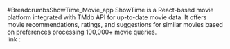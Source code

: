 #BreadcrumbsShowTime_Movie_app
ShowTime is a React-based movie platform integrated with TMdb API for up-to-date movie data. It offers movie recommendations, ratings, and suggestions for similar movies based on preferences processing 100,000+ movie queries.
<br>
link : 
